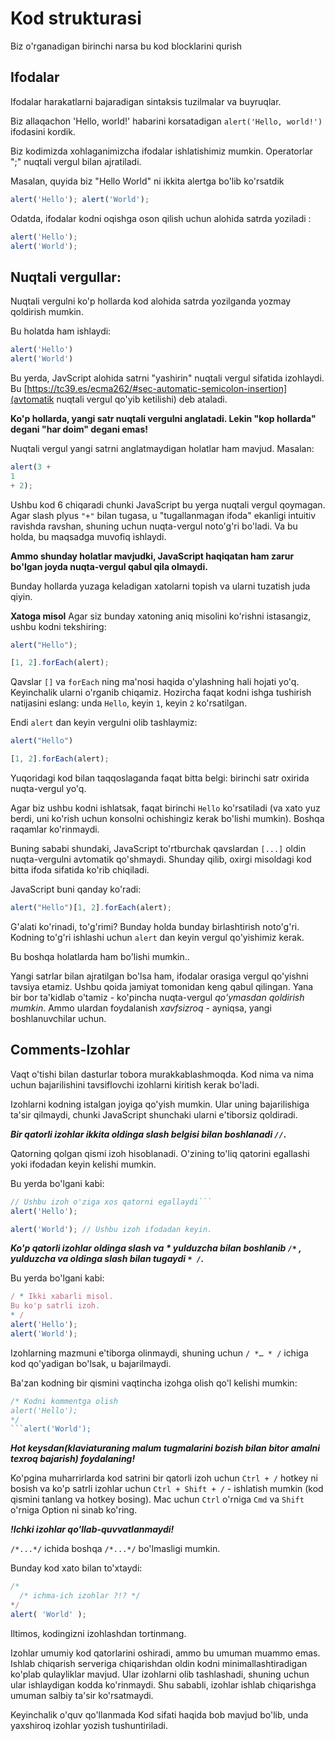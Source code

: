 # Kod strukturasi

Biz o'rganadigan birinchi narsa bu kod blocklarini qurish

## Ifodalar

Ifodalar harakatlarni bajaradigan sintaksis tuzilmalar va buyruqlar.

Biz allaqachon 'Hello, world!' habarini korsatadigan ```alert('Hello, world!')``` ifodasini kordik.

Biz kodimizda xohlaganimizcha ifodalar ishlatishimiz mumkin. Operatorlar ";" nuqtali vergul bilan ajratiladi.

Masalan, quyida biz "Hello World" ni ikkita alertga bo'lib ko'rsatdik
```javascript
alert('Hello'); alert('World');
```

Odatda, ifodalar kodni oqishga oson qilish uchun alohida satrda yoziladi :
```javascript
alert('Hello');
alert('World');
```

## Nuqtali vergullar:

Nuqtali vergulni ko'p hollarda kod alohida satrda yozilganda yozmay qoldirish mumkin.

Bu holatda ham ishlaydi:
```javascript
alert('Hello')
alert('World')
```

Bu yerda, JavScript alohida satrni "yashirin" nuqtali vergul sifatida izohlaydi. Bu [https://tc39.es/ecma262/#sec-automatic-semicolon-insertion](avtomatik nuqtali vergul qo'yib ketilishi) deb ataladi.

**Ko'p hollarda, yangi satr nuqtali vergulni anglatadi. Lekin "kop hollarda" degani "har doim" degani emas!**

Nuqtali vergul yangi satrni anglatmaydigan holatlar ham mavjud. Masalan:
```javascript
alert(3 +
1
+ 2);
```

Ushbu kod 6 chiqaradi chunki JavaScript bu yerga nuqtali vergul qoymagan. Agar slash plyus ```"+"``` bilan tugasa, u "tugallanmagan ifoda" ekanligi intuitiv ravishda ravshan, shuning uchun nuqta-vergul noto'g'ri bo'ladi. Va bu holda, bu maqsadga muvofiq ishlaydi.

**Ammo shunday holatlar mavjudki, JavaScript haqiqatan ham zarur bo'lgan joyda nuqta-vergul qabul qila olmaydi.**

Bunday hollarda yuzaga keladigan xatolarni topish va ularni tuzatish juda qiyin.

**Xatoga misol**
Agar siz bunday xatoning aniq misolini ko'rishni istasangiz, ushbu kodni tekshiring:
```javascript
alert("Hello");

[1, 2].forEach(alert);
```

Qavslar ```[]``` va ```forEach``` ning ma'nosi haqida o'ylashning hali hojati yo'q. Keyinchalik ularni o'rganib chiqamiz. Hozircha faqat kodni ishga tushirish natijasini eslang: unda ```Hello```, keyin ```1```, keyin ```2``` ko'rsatilgan.


Endi ```alert``` dan keyin vergulni olib tashlaymiz:
```javascript
alert("Hello")

[1, 2].forEach(alert);
```

Yuqoridagi kod bilan taqqoslaganda faqat bitta belgi: birinchi satr oxirida nuqta-vergul yo'q.

Agar biz ushbu kodni ishlatsak, faqat birinchi ```Hello``` ko'rsatiladi (va xato yuz berdi, uni ko'rish uchun konsolni ochishingiz kerak bo'lishi mumkin). Boshqa raqamlar ko'rinmaydi.

Buning sababi shundaki, JavaScript to'rtburchak qavslardan ```[...]``` oldin nuqta-vergulni avtomatik qo'shmaydi. Shunday qilib, oxirgi misoldagi kod bitta ifoda sifatida ko'rib chiqiladi.

JavaScript buni qanday ko'radi:
```javascript
alert("Hello")[1, 2].forEach(alert);
```

G'alati ko'rinadi, to'g'rimi? Bunday holda bunday birlashtirish noto'g'ri. Kodning to'g'ri ishlashi uchun ```alert``` dan keyin vergul qo'yishimiz kerak.

Bu boshqa holatlarda ham bo'lishi mumkin..

Yangi satrlar bilan ajratilgan bo'lsa ham, ifodalar orasiga vergul qo'yishni tavsiya etamiz. Ushbu qoida jamiyat tomonidan keng qabul qilingan. Yana bir bor ta'kidlab o'tamiz - ko'pincha nuqta-vergul *qo'ymasdan qoldirish mumkin*. Ammo ulardan foydalanish *xavfsizroq* - ayniqsa, yangi boshlanuvchilar uchun.

## Comments-Izohlar

Vaqt o'tishi bilan dasturlar tobora murakkablashmoqda. Kod nima va nima uchun bajarilishini tavsiflovchi izohlarni kiritish kerak bo'ladi.

Izohlarni kodning istalgan joyiga qo'yish mumkin. Ular uning bajarilishiga ta'sir qilmaydi, chunki JavaScript shunchaki ularni e'tiborsiz qoldiradi.

***Bir qatorli izohlar ikkita oldinga slash belgisi bilan boshlanadi ```//```.***

Qatorning qolgan qismi izoh hisoblanadi. O'zining to'liq qatorini egallashi yoki ifodadan keyin kelishi mumkin.

Bu yerda bo'lgani kabi:
```javascript
// Ushbu izoh o'ziga xos qatorni egallaydi```
alert('Hello');

alert('World'); // Ushbu izoh ifodadan keyin.
```

***Ko'p qatorli izohlar oldinga slash va * yulduzcha bilan boshlanib ```/*``` , yulduzcha va oldinga slash bilan tugaydi ```* /```.***

Bu yerda bo'lgani kabi:
```javascript
/ * Ikki xabarli misol.
Bu ko'p satrli izoh.
* /
alert('Hello');
alert('World');
```

Izohlarning mazmuni e'tiborga olinmaydi, shuning uchun ```/ *… * /``` ichiga kod qo'yadigan bo'lsak, u bajarilmaydi.

Ba'zan kodning bir qismini vaqtincha izohga olish qo'l kelishi mumkin:
```javascript
/* Kodni kommentga olish
alert('Hello');
*/
```alert('World');
```

***Hot keysdan(klaviaturaning malum tugmalarini bozish bilan bitor amalni texroq bajarish) foydalaning!***

Ko'pgina muharrirlarda kod satrini bir qatorli izoh uchun ```Ctrl + /``` hotkey ni bosish va ko'p satrli izohlar uchun ```Ctrl + Shift + /``` - ishlatish mumkin (kod qismini tanlang va hotkey bosing). Mac uchun ```Ctrl``` o'rniga ```Cmd``` va ```Shift``` o'rniga Option ni sinab ko'ring.

***!Ichki izohlar qo'llab-quvvatlanmaydi!***

```/*...*/``` ichida boshqa ```/*...*/``` bo'lmasligi mumkin.

Bunday kod xato bilan to'xtaydi:

```javascript
/*
  /* ichma-ich izohlar ?!? */
*/
alert( 'World' );
```

Iltimos, kodingizni izohlashdan tortinmang.

Izohlar umumiy kod qatorlarini oshiradi, ammo bu umuman muammo emas. Ishlab chiqarish serveriga chiqarishdan oldin kodni minimallashtiradigan ko'plab qulayliklar mavjud. Ular izohlarni olib tashlashadi, shuning uchun ular ishlaydigan kodda ko'rinmaydi. Shu sababli, izohlar ishlab chiqarishga umuman salbiy ta'sir ko'rsatmaydi.

Keyinchalik o'quv qo'llanmada Kod sifati haqida bob mavjud bo'lib, unda yaxshiroq izohlar yozish tushuntiriladi.


